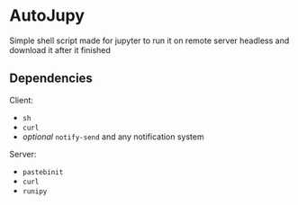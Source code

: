 # AutoJupy
Simple shell script made for jupyter to run it on remote server headless and download it after it finished
## Dependencies
Client:
- `sh`
- `curl`
- _optional_ `notify-send` and any notification system

Server:
- `pastebinit` 
- `curl`
- `runipy`
